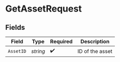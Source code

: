 # GetAssetRequest


## Fields

| Field              | Type               | Required           | Description        |
| ------------------ | ------------------ | ------------------ | ------------------ |
| `AssetID`          | *string*           | :heavy_check_mark: | ID of the asset    |
